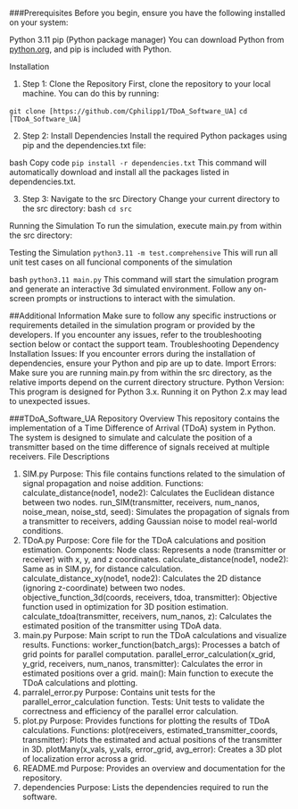 ###Prerequisites
Before you begin, ensure you have the following installed on your system:

Python 3.11
pip (Python package manager)
You can download Python from [python.org](https://www.python.org), and pip is included with Python.

Installation
1. Step 1: Clone the Repository
First, clone the repository to your local machine. You can do this by running:


`git clone [https://github.com/Cphilipp1/TDoA_Software_UA]`
`cd [TDoA_Software_UA]`

2. Step 2: Install Dependencies
Install the required Python packages using pip and the dependencies.txt file:

bash
Copy code
`pip install -r dependencies.txt`
This command will automatically download and install all the packages listed in dependencies.txt.

3. Step 3: Navigate to the src Directory
Change your current directory to the src directory:
bash
`cd src`

Running the Simulation
To run the simulation, execute main.py from within the src directory:

Testing the Simulation
`python3.11 -m test.comprehensive`
This will run all unit test cases on all funcional components of the simulation

bash
`python3.11 main.py`
This command will start the simulation program and generate an interactive 3d simulated environment. Follow any on-screen prompts or instructions to interact with the simulation.

##Additional Information
Make sure to follow any specific instructions or requirements detailed in the simulation program or provided by the developers.
If you encounter any issues, refer to the troubleshooting section below or contact the support team.
Troubleshooting
Dependency Installation Issues: If you encounter errors during the installation of dependencies, ensure your Python and pip are up to date.
Import Errors: Make sure you are running main.py from within the src directory, as the relative imports depend on the current directory structure.
Python Version: This program is designed for Python 3.x. Running it on Python 2.x may lead to unexpected issues.

###TDoA_Software_UA Repository Overview
This repository contains the implementation of a Time Difference of Arrival (TDoA) system in Python. The system is designed to simulate and calculate the position of a transmitter based on the time difference of signals received at multiple receivers.
File Descriptions
1. SIM.py
Purpose: This file contains functions related to the simulation of signal propagation and noise addition.
Functions:
calculate_distance(node1, node2): Calculates the Euclidean distance between two nodes.
run_SIM(transmitter, receivers, num_nanos, noise_mean, noise_std, seed): Simulates the propagation of signals from a transmitter to receivers, adding Gaussian noise to model real-world conditions.
2. TDoA.py
Purpose: Core file for the TDoA calculations and position estimation.
Components:
Node class: Represents a node (transmitter or receiver) with x, y, and z coordinates.
calculate_distance(node1, node2): Same as in SIM.py, for distance calculation.
calculate_distance_xy(node1, node2): Calculates the 2D distance (ignoring z-coordinate) between two nodes.
objective_function_3d(coords, receivers, tdoa, transmitter): Objective function used in optimization for 3D position estimation.
calculate_tdoa(transmitter, receivers, num_nanos, z): Calculates the estimated position of the transmitter using TDoA data.
3. main.py
Purpose: Main script to run the TDoA calculations and visualize results.
Functions:
worker_function(batch_args): Processes a batch of grid points for parallel computation.
parallel_error_calculation(x_grid, y_grid, receivers, num_nanos, transmitter): Calculates the error in estimated positions over a grid.
main(): Main function to execute the TDoA calculations and plotting.
4. parralel_error.py
Purpose: Contains unit tests for the parallel_error_calculation function.
Tests:
Unit tests to validate the correctness and efficiency of the parallel error calculation.
5. plot.py
Purpose: Provides functions for plotting the results of TDoA calculations.
Functions:
plot(receivers, estimated_transmitter_coords, transmitter): Plots the estimated and actual positions of the transmitter in 3D.
plotMany(x_vals, y_vals, error_grid, avg_error): Creates a 3D plot of localization error across a grid.
6. README.md
Purpose: Provides an overview and documentation for the repository.
7. dependencies
Purpose: Lists the dependencies required to run the software.

